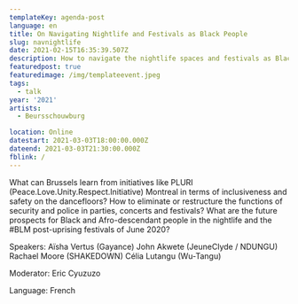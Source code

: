 ```yaml
---
templateKey: agenda-post
language: en
title: On Navigating Nightlife and Festivals as Black People
slug: navnightlife
date: 2021-02-15T16:35:39.507Z
description: How to navigate the nightlife spaces and festivals as Black and Afro-descendant people? What strategies can be learned from experiences of racism, negrophobia and other intersectional violence in these spaces? Are safer spaces or non-mixed spaces necessary, possible and achievable?
featuredpost: true
featuredimage: /img/templateevent.jpeg
tags:
  - talk
year: '2021'
artists:
  - Beursschouwburg

location: Online
datestart: 2021-03-03T18:00:00.000Z
dateend: 2021-03-03T21:30:00.000Z
fblink: /
---
```



What can Brussels learn from initiatives like PLURI (Peace.Love.Unity.Respect.Initiative) Montreal in terms of inclusiveness and safety on the dancefloors? How to eliminate or restructure the functions of security and police in parties, concerts and festivals? What are the future prospects for Black and Afro-descendant people in the nightlife and the #BLM post-uprising festivals of June 2020?

Speakers:
Aïsha Vertus (Gayance)
John Akwete (JeuneClyde / NDUNGU)
Rachael Moore (SHAKEDOWN)
Célia Lutangu (Wu-Tangu)

Moderator: Eric Cyuzuzo



Language: French
